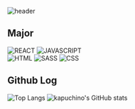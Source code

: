 ![header](https://capsule-render.vercel.app/api?type=slice&color=0:f0f8ff,100:87ceeb&height=300&section=header&text=kapurichino&animation=fadeIn&fontSize=80&fontColor=f0f8ff&fontAlign=70&fontAlignY=30&rotate=20)

## Major

<img alt="REACT" src ="https://img.shields.io/badge/React-C18BF6.svg?&style=for-the-badge&logo=React&logoColor=white"/> <img alt="JAVASCRIPT" src ="https://img.shields.io/badge/Javascript-f0f8ff.svg?&style=for-the-badge&logo=Javascript&logoColor=black"/>  
<img alt="HTML" src ="https://img.shields.io/badge/Html-e1f8ff.svg?&style=for-the-badge&logo=Html&logoColor=white"/>
<img alt="SASS" src ="https://img.shields.io/badge/Sass-008d5f.svg?&style=for-the-badge&logo=Sass&logoColor=white"/>
<img alt="CSS" src ="https://img.shields.io/badge/Css-ffb897.svg?&style=for-the-badge&logo=Css&logoColor=white"/>

## Github Log

![Top Langs](https://github-readme-stats.vercel.app/api/top-langs/?username=kapurichino&bg_color=90,f0f8ff,ffb5ac) ![kapuchino's GitHub stats](https://github-readme-stats.vercel.app/api?username=kapurichino&show_icons=true&theme=default) 



<!--
**Kapurichino/Kapurichino** is a ✨ _special_ ✨ repository because its `README.md` (this file) appears on your GitHub profile.

Here are some ideas to get you started:

- 🔭 I’m currently working on ...
- 🌱 I’m currently learning ...
- 👯 I’m looking to collaborate on ...
- 🤔 I’m looking for help with ...
- 💬 Ask me about ...
- 📫 How to reach me: ...
- 😄 Pronouns: ...
- ⚡ Fun fact: ...
-->
